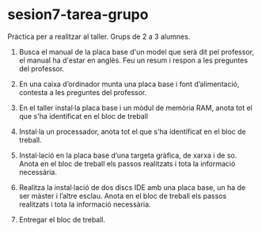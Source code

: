 # sesion7-tarea-grupo

Pràctica per a realitzar al taller. Grups de 2 a 3 alumnes.

1.	Busca el manual de la placa base d'un model que serà dit pel professor, el manual ha d'estar en anglès. Feu un resum i respon a les preguntes del professor.

2.	En una caixa d’ordinador munta una placa base i font d’alimentació, contesta a les preguntes del professor.

3.	En el taller instal·la placa base i un mòdul de memòria RAM, anota tot el que s'ha identificat en el bloc de treball

4.	Instal·la un processador, anota tot el que s'ha identificat en el bloc de treball.

5.	Instal·lació en la placa base d’una targeta gràfica, de xarxa i de so. Anota en el bloc de treball els passos realitzats i tota la informació necessària.

6.	Realitza la instal·lació de dos discs IDE amb una placa base, un ha de ser màster i l’altre esclau. Anota en el bloc de treball els passos realitzats i tota la informació necessària.
7. Entregar el bloc de treball.

